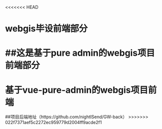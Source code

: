 <<<<<<< HEAD

<h1>webgis毕设前端部分</h1>

# ##这是基于pure admin的webgis项目前端部分

<h1>基于vue-pure-admin的webgis项目前端</h1>
##项目后端地址（https://github.com/nightISend/GW-back）
>>>>>>> 022f7371aef5c2272ec959779d2004ff9acde2f1
